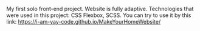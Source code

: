 My first solo front-end project. Website is fully adaptive. Technologies that were used in this project: CSS Flexbox, SCSS.
You can try to use it by this link: https://i-am-yay-code.github.io/MakeYourHomeWebsite/
